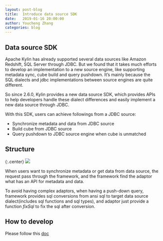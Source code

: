 ```yaml
---
layout: post-blog
title:  Introduce data source SDK
date:   2019-01-16 20:00:00
author: Youcheng Zhang
categories: blog
---
```


## Data source SDK

Apache Kylin has already supported several data sources like Amazon Redshift, SQL Server through JDBC. But we found that it takes much efforts to develop an implementation to a new source engine, like supporting metadata sync, cube build and query pushdown. It’s mainly because the SQL dialects and jdbc implementations between source engines are quite different.
  
So since 2.6.0, Kylin provides a new data source SDK, which provides APIs to help developers handle these dialect differences and easily implement a new data source through JDBC.
  
With this SDK, users can achieve followings from a JDBC source:

* Synchronize metadata and data from JDBC source
* Build cube from JDBC source
* Query pushdown to JDBC source engine when cube is unmatched


## Structure

{:.center}
![](/images/blog/data-source-sdk.png)
 
When users want to synchronize metadata or get data from data source, the request pass through the framework, and the framework find the adaptor what has an API for metadata and data.  
 
To avoid having complex adaptors, when having a push-down query, framework provides sql conversions from ansi sql to target data source dialect(includes sql functions and sql types), and adaptor just provide a function *fixSql* to fix the sql after conversion.  


## How to develop  
  
Please follow this [doc](/development/datasource_sdk.html)



